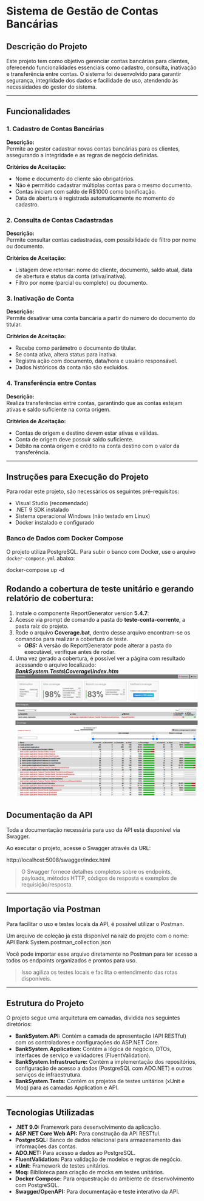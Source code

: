 # Sistema de Gestão de Contas Bancárias

## Descrição do Projeto

Este projeto tem como objetivo gerenciar contas bancárias para clientes, oferecendo funcionalidades essenciais como cadastro, consulta, inativação e transferência entre contas. O sistema foi desenvolvido para garantir segurança, integridade dos dados e facilidade de uso, atendendo às necessidades do gestor do sistema.

---

## Funcionalidades

### 1. Cadastro de Contas Bancárias

**Descrição:**  
Permite ao gestor cadastrar novas contas bancárias para os clientes, assegurando a integridade e as regras de negócio definidas.

**Critérios de Aceitação:**  
- Nome e documento do cliente são obrigatórios.  
- Não é permitido cadastrar múltiplas contas para o mesmo documento.  
- Contas iniciam com saldo de R$1000 como bonificação.  
- Data de abertura é registrada automaticamente no momento do cadastro.

### 2. Consulta de Contas Cadastradas

**Descrição:**  
Permite consultar contas cadastradas, com possibilidade de filtro por nome ou documento.

**Critérios de Aceitação:**  
- Listagem deve retornar: nome do cliente, documento, saldo atual, data de abertura e status da conta (ativa/inativa).  
- Filtro por nome (parcial ou completo) ou documento.

### 3. Inativação de Conta

**Descrição:**  
Permite desativar uma conta bancária a partir do número do documento do titular.

**Critérios de Aceitação:**  
- Recebe como parâmetro o documento do titular.  
- Se conta ativa, altera status para inativa.  
- Registra ação com documento, data/hora e usuário responsável.  
- Dados históricos da conta não são excluídos.

### 4. Transferência entre Contas

**Descrição:**  
Realiza transferências entre contas, garantindo que as contas estejam ativas e saldo suficiente na conta origem.

**Critérios de Aceitação:**  
- Contas de origem e destino devem estar ativas e válidas.  
- Conta de origem deve possuir saldo suficiente.  
- Débito na conta origem e crédito na conta destino com o valor da transferência.

---

## Instruções para Execução do Projeto

Para rodar este projeto, são necessários os seguintes pré-requisitos:

- Visual Studio (recomendado)  
- .NET 9 SDK instalado  
- Sistema operacional Windows (não testado em Linux)  
- Docker instalado e configurado  

### Banco de Dados com Docker Compose

O projeto utiliza PostgreSQL. Para subir o banco com Docker, use o arquivo `docker-compose.yml` abaixo:

docker-compose up -d

## Rodando a cobertura de teste unitário e gerando relatório de cobertura:  

1. Instale o componente ReportGenerator version **5.4.7**: 
2. Acesse via prompt de comando a pasta do **teste-conta-corrente**, a pasta raíz do projeto.
3. Rode o arquivo **Coverage.bat**, dentro desse arquivo encontram-se os comandos para realizar a cobertura de teste.
    -   ***OBS:*** A versão do ReportGenerator pode alterar a pasta do executável, verifique antes de rodar.
4. Uma vez gerado a cobertura, é possível ver a página com resultado acessando o arquivo localizado: ***BankSystem.Tests\Coverage\index.htm***
 ![Imagem ilustrativa da cobertura de teste](https://github.com/rodrigoSilvestreMoraes/teste-conta-corrente/blob/main/img_cobertura_teste_ilustrativa.png)

## Documentação da API

Toda a documentação necessária para uso da API está disponível via Swagger.

Ao executar o projeto, acesse o Swagger através da URL:

http://localhost:5008/swagger/index.html


> O Swagger fornece detalhes completos sobre os endpoints, payloads, métodos HTTP, códigos de resposta e exemplos de requisição/resposta.

---

## Importação via Postman

Para facilitar o uso e testes locais da API, é possível utilizar o Postman.

Um arquivo de coleção já está disponível na raiz do projeto com o nome: API Bank System.postman_collection.json


Você pode importar esse arquivo diretamente no Postman para ter acesso a todos os endpoints organizados e prontos para uso.

> Isso agiliza os testes locais e facilita o entendimento das rotas disponíveis.


---

## Estrutura do Projeto

O projeto segue uma arquitetura em camadas, dividida nos seguintes diretórios:

-   **BankSystem.API:** Contém a camada de apresentação (API RESTful) com os controladores e configurações do ASP.NET Core.
-   **BankSystem.Application:** Contém a lógica de negócio, DTOs, interfaces de serviço e validadores (FluentValidation).
-   **BankSystem.Infrastructure:** Contém a implementação dos repositórios, configuração de acesso a dados (PostgreSQL com ADO.NET) e outros serviços de infraestrutura.
-   **BankSystem.Tests:** Contém os projetos de testes unitários (xUnit e Moq) para as camadas Application e API.

---

## Tecnologias Utilizadas

-   **.NET 9.0:** Framework para desenvolvimento da aplicação.
-   **ASP.NET Core Web API:** Para construção da API RESTful.
-   **PostgreSQL:** Banco de dados relacional para armazenamento das informações das contas.
-   **ADO.NET:** Para acesso a dados ao PostgreSQL.
-   **FluentValidation:** Para validação de modelos e regras de negócio.
-   **xUnit:** Framework de testes unitários.
-   **Moq:** Biblioteca para criação de mocks em testes unitários.
-   **Docker Compose:** Para orquestração do ambiente de desenvolvimento com PostgreSQL.
-   **Swagger/OpenAPI:** Para documentação e teste interativo da API.

